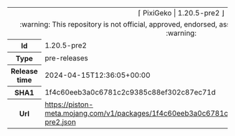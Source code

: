 <html><table>
<tr><td colspan="2" align="center"><img width="0" height="0"><br/>⌈ PixiGeko | 1.20.5-pre2 ⌋<br/><img width="0" height="0"></td></tr>
<tr><td colspan="2" align="center"><img width="0" height="0"><br/>
:warning: This repository is not official, approved, endorsed, associated or connected with Mojang :warning:
<br/><img width="0" height="0"></td></tr>
<tr><th>Id</th><td>1.20.5-pre2</td></tr>
<tr><th>Type</th><td>pre-releases</td></tr>
<tr><th>Release time</th><td>2024-04-15T12:36:05+00:00</td></tr>
<tr><th>SHA1</th><td>1f4c60eeb3a0c6781c2c9385c88ef302c87ec71d</td></tr>
<tr><th>Url</th><td><a href="https://piston-meta.mojang.com/v1/packages/1f4c60eeb3a0c6781c2c9385c88ef302c87ec71d/1.20.5-pre2.json">https://piston-meta.mojang.com/v1/packages/1f4c60eeb3a0c6781c2c9385c88ef302c87ec71d/1.20.5-pre2.json</a></td></tr>